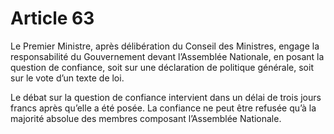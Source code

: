 # Article 63

Le Premier Ministre, après délibération du Conseil des Ministres, engage la responsabilité du Gouvernement devant l’Assemblée Nationale, en posant la question de confiance, soit sur une déclaration de politique générale, soit sur le vote d’un texte de loi.

Le débat sur la question de confiance intervient dans un délai de trois jours francs après qu’elle a été posée. La confiance ne peut être refusée qu’à la majorité absolue des membres composant l’Assemblée Nationale.